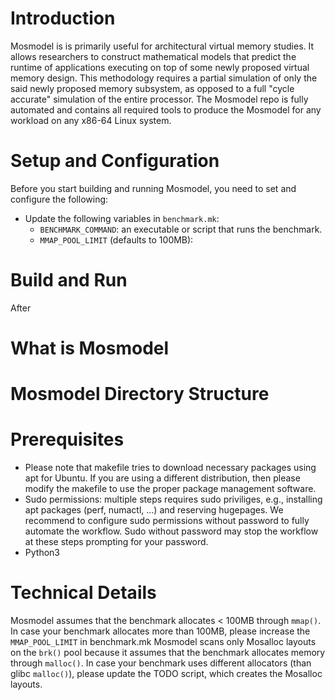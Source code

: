 # Introduction
Mosmodel is is primarily useful for architectural virtual memory studies. It allows researchers to construct mathematical models that predict the runtime of applications executing on top of some newly proposed virtual memory design. This methodology requires a partial simulation of only the said newly proposed memory subsystem, as opposed to a full "cycle accurate" simulation of the entire processor.
The Mosmodel repo is fully automated and contains all required tools to produce the Mosmodel for any workload on any x86-64 Linux system.

# Setup and Configuration
Before you start building and running Mosmodel, you need to set and configure the following:
- Update the following variables in `benchmark.mk`:
    - `BENCHMARK_COMMAND`: an executable or script that runs the benchmark.
    - `MMAP_POOL_LIMIT` (defaults to 100MB):

# Build and Run
After 

# What is Mosmodel
# Mosmodel Directory Structure

# Prerequisites
- Please note that makefile tries to download necessary packages using apt for Ubuntu. If you are using a different distribution, then please modify the makefile to use the proper package management software. 
- Sudo permissions: multiple steps requires sudo priviliges, e.g., installing apt packages (perf, numactl, ...) and reserving hugepages. We recommend to configure sudo permissions without password to fully automate the workflow. Sudo without password may stop the workflow at these steps prompting for your password.
- Python3

# Technical Details
Mosmodel assumes that the benchmark allocates < 100MB through `mmap()`. In case your benchmark allocates more than 100MB, please increase the `MMAP_POOL_LIMIT` in benchmark.mk
Mosmodel scans only Mosalloc layouts on the `brk()` pool because it assumes that the benchmark allocates memory through `malloc()`. In case your benchmark uses different allocators (than glibc `malloc()`), please update the TODO script, which creates the Mosalloc layouts.
